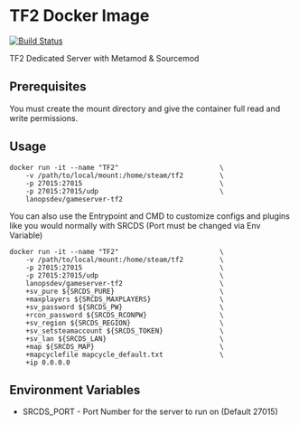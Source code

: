 # TF2 Docker Image
[![Build Status](http://drone.th0rn0.co.uk/api/badges/LanOps/gameserver-tf2/status.svg)](http://drone.th0rn0.co.uk/LanOps/gameserver-tf2)

TF2 Dedicated Server with Metamod & Sourcemod

## Prerequisites

You must create the mount directory and give the container full read and write permissions.

## Usage

```
docker run -it --name "TF2"                         \
    -v /path/to/local/mount:/home/steam/tf2         \
    -p 27015:27015                                  \
    -p 27015:27015/udp                              \
    lanopsdev/gameserver-tf2
```

You can also use the Entrypoint and CMD to customize configs and plugins like you would normally with SRCDS (Port must be changed via Env Variable)

```
docker run -it --name "TF2"                         \
    -v /path/to/local/mount:/home/steam/tf2         \
    -p 27015:27015                                  \
    -p 27015:27015/udp                              \
    lanopsdev/gameserver-tf2                        \
    +sv_pure ${SRCDS_PURE}                          \
    +maxplayers ${SRCDS_MAXPLAYERS}                 \
    +sv_password ${SRCDS_PW}                        \
    +rcon_password ${SRCDS_RCONPW}                  \
    +sv_region ${SRCDS_REGION}                      \
    +sv_setsteamaccount ${SRCDS_TOKEN}              \
    +sv_lan ${SRCDS_LAN}                            \
    +map ${SRCDS_MAP}                               \
    +mapcyclefile mapcycle_default.txt              \
    +ip 0.0.0.0
```

## Environment Variables

* SRCDS_PORT - Port Number for the server to run on (Default 27015)
